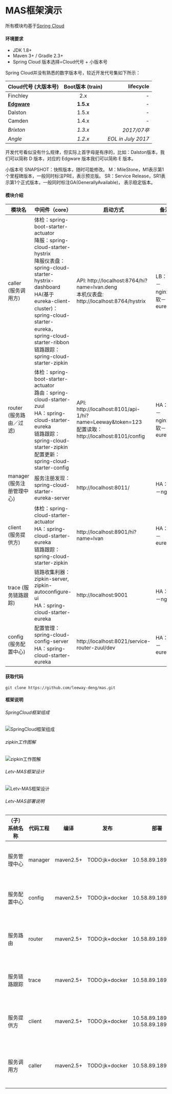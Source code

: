 # MAS框架演示

所有模块均基于[Spring Cloud][url-SpringCloud]

#### 环境要求
* JDK 1.8+
* Maven 3+ / Gradle 2.3+ 
* Spring Cloud 版本选择=Cloud代号 + 小版本号

Spring Cloud并没有熟悉的数字版本号，较近开发代号集如下所示：

| Cloud代号 (大版本号) | Boot版本 (train) | lifecycle
| - | :-: | -: | 
| Finchley | 2.x | - | 
| **[Edgware][url-SpringCloud-manual-E]** | **1.5.x** | - | 
| Dalston | 1.5.x | - |
| Camden | 1.4.x | - |
| _Brixton_ | _1.3.x_ | _2017/07卒_ |
| _Angle_ | _1.2.x_ | _EOL in July 2017_ |

开发代号看似没有什么规律，但实际上首字母是有序的，比如：Dalston版本，我们可以简称 D 版本，对应的 Edgware 版本我们可以简称 E 版本。

小版本号
SNAPSHOT：快照版本，随时可能修改。
M：MileStone，M1表示第1个里程碑版本，一般同时标注PRE，表示预览版。
SR：Service Release，SR1表示第1个正式版本，一般同时标注GA(GenerallyAvailable)， 表示稳定版本。

#### 模块介绍

| 模块名 | 中间件（core） | 启动方式 | 备注 | 
| - | - | - | - | 
| caller (服务调用方)| 体检：spring-boot-starter-actuator<br/> 降服：spring-cloud-starter-hystrix<br/> 降服仪表盘：spring-cloud-starter-hystrix-dashboard<br/> HA(基于eureka-client-cluster)：spring-cloud-starter-eureka，spring-cloud-starter-ribbon<br/> 链路跟踪：spring-cloud-starter-zipkin| API: http://localhost:8764/hi?name=Ivan.deng<br/> 本机仪表盘: http://localhost:8764/hystrix | LB：硬－nginx，软－eureka|
| router (服务路由／过滤)| 体检：spring-boot-starter-actuator<br/> 路由：spring-cloud-starter-zuul<br/> HA：spring-cloud-starter-eureka<br/> 链路跟踪：spring-cloud-starter-zipkin<br/> 配置更新：spring-cloud-starter-config| API: http://localhost:8101/api-1/hi?name=Leeway&token=123<br/> 配置读取： http://localhost:8101/config | HA：硬－nginx，软－eureka|
| manager (服务注册管理中心)| 服务注册发现：spring-cloud-starter-eureka-server | http://localhost:8011/ | HA：硬－nginx| 
| client (服务提供方)| 体检：spring-cloud-starter-actuator<br/> HA：spring-cloud-starter-eureka<br/> 链路跟踪：spring-cloud-starter-zipkin| http://localhost:8901/hi?name=Ivan | HA：软－eureka| 
| trace (服务链路跟踪)| 链路收集利器：zipkin-server, zipkin-autoconfigure-ui <br/> HA：spring-cloud-starter-eureka| http://localhost:9001 | HA：硬－nginx|
| config (服务配置中心)| 配置管理：spring-cloud-config-server <br/> HA：spring-cloud-starter-eureka| http://localhost:8021/service-router-zuul/dev | HA：软－eureka|

#### 获取代码
~~~
git clone https://github.com/leeway-deng/mas.git
~~~

#### 框架说明

###### SpringCloud框架组成

![SpringCloud框架组成][img-spring-cloud-fw-plan]

###### zipkin工作图解

![zipkin工作图解][img-zipkin-workflow]

###### Letv-MAS框架设计

![Letv-MAS框架设计][img-letv-mas-fw]

###### Letv-MAS部署说明

| （子）系统名称 | 代码工程 | 编译 | 发布 | 部署 | 备注 |
| - | - | - | - | - | - | 
| 服务管理中心 | manager | maven2.5+  | TODO:jk+docker | 10.58.89.189:8011 | 编译：mvn -B -f manager/pom.xml clean package<br/> 执行：EUREKA_SERVER_PORT=8011 EUREKA_SERVER_LIST= java -jar ./manager/target/manager-1.0-SNAPSHOT.jar<br> 部署：Docker+HA |
| 服务配置中心 | config | maven2.5+ | TODO:jk+docker | 10.58.89.189:8021 | 编译：mvn -B -f config/pom.xml clean package<br/> 执行：EUREKA_SERVER_PORT=8021 EUREKA_SERVER_LIST=http://localhost:8011/eureka/ java -jar ./config/target/config-1.0-SNAPSHOT.jar<br> 部署：Docker+HA |
| 服务路由 | router | maven2.5+ | TODO:jk+docker | 10.58.89.189:8101 | 编译：mvn -B -f router/pom.xml clean package<br/> 执行：ROUTER_SERVER_PORT=8101 EUREKA_SERVER_LIST=http://localhost:8011/eureka/ TRACE_SERVER_URL=http://trace-server-zipkin/ java -jar ./router/target/router-1.0-SNAPSHOT.jar<br> 部署：Docker+HA |
| 服务链路跟踪 | trace | maven2.5+ | TODO:jk+docker | 10.58.89.189:9001 | 编译：mvn -B -f trace/pom.xml clean package<br/> 执行：TRACE_SERVER_PORT=9001 EUREKA_SERVER_LIST=http://localhost:8011/eureka/ java -jar ./trace/target/trace-1.0-SNAPSHOT.jar<br> 部署：Docker+HA |
| 服务提供方 | client | maven2.5+ | TODO:jk+docker | 10.58.89.189:8901<br/>10.58.89.189:8902| 编译：mvn -B -f client/pom.xml clean package<br/> 执行：CLIENT_SERVER_PORT=8902 EUREKA_SERVER_LIST=http://localhost:8011/eureka/ TRACE_SERVER_URL=http://trace-server-zipkin/ java -jar ./client/target/client-1.0-SNAPSHOT.jar<br> 部署：Docker+HA |
| 服务调用方 | caller | maven2.5+ | TODO:jk+docker | 10.58.89.189:9001 | 编译：mvn -B -f caller/pom.xml clean package<br/> 执行：CALLER_SERVER_PORT=8764 EUREKA_SERVER_LIST=http://localhost:8011/eureka/ TRACE_SERVER_URL=http://trace-server-zipkin/ java -jar ./caller/target/caller-1.0-SNAPSHOT.jar<br> 部署：Docker+HA |


[url-SpringCloud]: https://projects.spring.io/spring-cloud "SpringCloud"
[url-SpringCloud-manual-E]: http://cloud.spring.io/spring-cloud-static/Edgware.SR3/index.html
[img-zipkin-workflow]: ./docs/img/sleuth-zipkin-services.jpg "zipkin工作图解"
[img-spring-cloud-fw-plan]: ./docs/img/spring-cloud-fw-plan.jpg "SpringCloud框架计划"
[img-letv-mas-fw]: ./docs/img/letv-mas-fw.jpg "MAS框架设计"